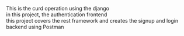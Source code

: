 This is the curd operation using the django<br>
in this project, the authentication frontend <br>
this project covers the rest framework and creates the signup and login backend using Postman <br>
